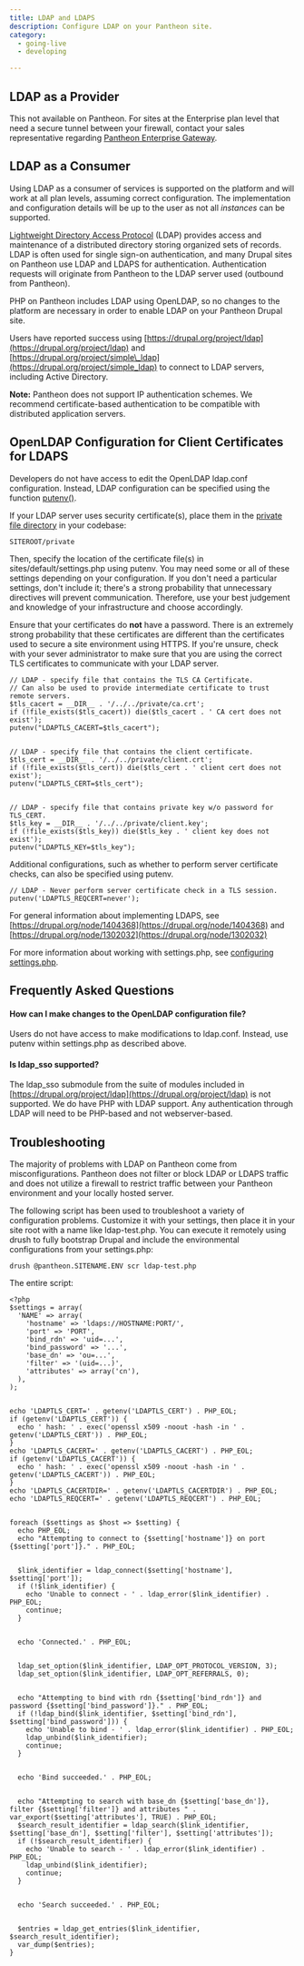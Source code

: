 ```yaml
---
title: LDAP and LDAPS
description: Configure LDAP on your Pantheon site.
category:
  - going-live
  - developing

---
```


## LDAP as a Provider  

This not available on Pantheon. For sites at the Enterprise plan level that need a secure tunnel between your firewall, contact your sales representative regarding [Pantheon Enterprise Gateway](https://www.getpantheon.com/pantheon-enterprise-gateway).

## LDAP as a Consumer  

Using LDAP as a consumer of services is supported on the platform and will work at all plan levels, assuming correct configuration. The implementation and configuration details will be up to the user as not all _instances_ can be supported.

[Lightweight Directory Access Protocol](http://en.wikipedia.org/wiki/Lightweight_Directory_Access_Protocol) (LDAP) provides access and maintenance of a distributed directory storing organized sets of records. LDAP is often used for single sign-on authentication, and many Drupal sites on Pantheon use LDAP and LDAPS for authentication. Authentication requests will originate from Pantheon to the LDAP server used (outbound from Pantheon).  

PHP on Pantheon includes LDAP using OpenLDAP, so no changes to the platform are necessary in order to enable LDAP on your Pantheon Drupal site.  

Users have reported success using [https://drupal.org/project/ldap](https://drupal.org/project/ldap) and [https://drupal.org/project/simple\_ldap](https://drupal.org/project/simple_ldap) to connect to LDAP servers, including Active Directory.

**Note:** Pantheon does not support IP authentication schemes. We recommend certificate-based authentication to be compatible with distributed application servers.

## OpenLDAP Configuration for Client Certificates for LDAPS

Developers do not have access to edit the OpenLDAP ldap.conf configuration. Instead, LDAP configuration can be specified using the function [putenv()](http://php.net/manual/en/function.putenv.php).  

If your LDAP server uses security certificate(s), place them in the [private file directory](/articles/sites/code/private-files/) in your codebase:

    SITEROOT/private

Then, specify the location of the certificate file(s) in sites/default/settings.php using putenv. You may need some or all of these settings depending on your configuration. If you don't need a particular settings, don't include it; there's a strong probability that unnecessary directives will prevent communication. Therefore, use your best judgement and knowledge of your infrastructure and choose accordingly.  

Ensure that your certificates do **not** have a password. There is an extremely strong probability that these certificates are different than the certificates used to secure a site environment using HTTPS. If you're unsure, check with your sever administrator to make sure that you are using the correct TLS certificates to communicate with your LDAP server.

    // LDAP - specify file that contains the TLS CA Certificate.
    // Can also be used to provide intermediate certificate to trust remote servers.
    $tls_cacert = __DIR__ . '/../../private/ca.crt';
    if (!file_exists($tls_cacert)) die($tls_cacert . ' CA cert does not exist');
    putenv("LDAPTLS_CACERT=$tls_cacert");


    // LDAP - specify file that contains the client certificate.
    $tls_cert = __DIR__ . '/../../private/client.crt';
    if (!file_exists($tls_cert)) die($tls_cert . ' client cert does not exist');
    putenv("LDAPTLS_CERT=$tls_cert");


    // LDAP - specify file that contains private key w/o password for TLS_CERT.
    $tls_key = __DIR__ . '/../../private/client.key';
    if (!file_exists($tls_key)) die($tls_key . ' client key does not exist');
    putenv("LDAPTLS_KEY=$tls_key");

Additional configurations, such as whether to perform server certificate checks, can also be specified using putenv.

    // LDAP - Never perform server certificate check in a TLS session.
    putenv('LDAPTLS_REQCERT=never');

For general information about implementing LDAPS, see [https://drupal.org/node/1404368](https://drupal.org/node/1404368) and [https://drupal.org/node/1302032](https://drupal.org/node/1302032)

For more information about working with settings.php, see [configuring settings.php](/articles/drupal/configuring-settings-php/).

## Frequently Asked Questions

#### How can I make changes to the OpenLDAP configuration file?

Users do not have access to make modifications to ldap.conf. Instead, use putenv within settings.php as described above.

#### Is ldap\_sso supported?

The ldap\_sso submodule from the suite of modules included in [https://drupal.org/project/ldap](https://drupal.org/project/ldap) is not supported. We do have PHP with LDAP support. Any authentication through LDAP will need to be PHP-based and not webserver-based.  

## Troubleshooting

The majority of problems with LDAP on Pantheon come from misconfigurations. Pantheon does not filter or block LDAP or LDAPS traffic and does not utilize a firewall to restrict traffic between your Pantheon environment and your locally hosted server.  

The following script has been used to troubleshoot a variety of configuration problems. Customize it with your settings, then place it in your site root with a name like ldap-test.php. You can execute it remotely using drush to fully bootstrap Drupal and include the environmental configurations from your settings.php:

    drush @pantheon.SITENAME.ENV scr ldap-test.php

The entire script:

    <?php
    $settings = array(
      'NAME' => array(
        'hostname' => 'ldaps://HOSTNAME:PORT/',
        'port' => 'PORT',
        'bind_rdn' => 'uid=...',
        'bind_password' => '...',
        'base_dn' => 'ou=...',
        'filter' => '(uid=...)',
        'attributes' => array('cn'),
      ),
    );


    echo 'LDAPTLS_CERT=' . getenv('LDAPTLS_CERT') . PHP_EOL;
    if (getenv('LDAPTLS_CERT')) {
      echo ' hash: ' . exec('openssl x509 -noout -hash -in ' . getenv('LDAPTLS_CERT')) . PHP_EOL;
    }
    echo 'LDAPTLS_CACERT=' . getenv('LDAPTLS_CACERT') . PHP_EOL;
    if (getenv('LDAPTLS_CACERT')) {
      echo ' hash: ' . exec('openssl x509 -noout -hash -in ' . getenv('LDAPTLS_CACERT')) . PHP_EOL;
    }
    echo 'LDAPTLS_CACERTDIR=' . getenv('LDAPTLS_CACERTDIR') . PHP_EOL;
    echo 'LDAPTLS_REQCERT=' . getenv('LDAPTLS_REQCERT') . PHP_EOL;


    foreach ($settings as $host => $setting) {
      echo PHP_EOL;
      echo "Attempting to connect to {$setting['hostname']} on port {$setting['port']}." . PHP_EOL;


      $link_identifier = ldap_connect($setting['hostname'], $setting['port']);
      if (!$link_identifier) {
        echo 'Unable to connect - ' . ldap_error($link_identifier) . PHP_EOL;
        continue;
      }


      echo 'Connected.' . PHP_EOL;


      ldap_set_option($link_identifier, LDAP_OPT_PROTOCOL_VERSION, 3);
      ldap_set_option($link_identifier, LDAP_OPT_REFERRALS, 0);


      echo "Attempting to bind with rdn {$setting['bind_rdn']} and password {$setting['bind_password']}." . PHP_EOL;
      if (!ldap_bind($link_identifier, $setting['bind_rdn'], $setting['bind_password'])) {
        echo 'Unable to bind - ' . ldap_error($link_identifier) . PHP_EOL;
        ldap_unbind($link_identifier);
        continue;
      }


      echo 'Bind succeeded.' . PHP_EOL;


      echo "Attempting to search with base_dn {$setting['base_dn']}, filter {$setting['filter']} and attributes " . var_export($setting['attributes'], TRUE) . PHP_EOL;
      $search_result_identifier = ldap_search($link_identifier, $setting['base_dn'], $setting['filter'], $setting['attributes']);
      if (!$search_result_identifier) {
        echo 'Unable to search - ' . ldap_error($link_identifier) . PHP_EOL;
        ldap_unbind($link_identifier);
        continue;
      }


      echo 'Search succeeded.' . PHP_EOL;


      $entries = ldap_get_entries($link_identifier, $search_result_identifier);
      var_dump($entries);
    }
